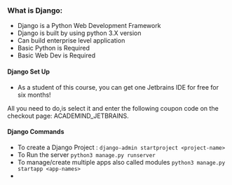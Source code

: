 ### What is Django:
* Django is a Python Web Development Framework
* Django is built by using python 3.X version
* Can build enterprise level application
* Basic Python is Required
* Basic Web Dev is Required

#### Django Set Up
- As a student of this course, you can get one Jetbrains IDE for free for six months!

All you need to do,is select it and enter the following coupon code on the checkout page: ACADEMIND_JETBRAINS.

#### Django Commands

- To create a Django Project :
`django-admin startproject <project-name>`
- To Run the server
`python3 manage.py runserver`
- To manage/create multiple apps also called modules
`python3 manage.py startapp <app-names>`
- 